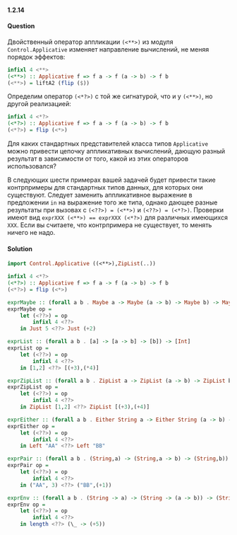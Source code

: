 #### 1.2.14
#### Question
Двойственный оператор аппликации `(<**>)` из модуля `Control.Applicative` изменяет направление вычислений, не меняя порядок эффектов:
```haskell
infixl 4 <**>
(<**>) :: Applicative f => f a -> f (a -> b) -> f b
(<**>) = liftA2 (flip ($))
```
Определим оператор `(<*?>)` с той же сигнатурой, что и у `(<**>)`, но другой реализацией:
```haskell
infixl 4 <*?>
(<*?>) :: Applicative f => f a -> f (a -> b) -> f b
(<*?>) = flip (<*>)
```
Для каких стандартных представителей класса типов `Applicative` можно привести цепочку аппликативных вычислений, дающую разный результат в зависимости от того, какой из этих операторов использовался?

В следующих шести примерах вашей задачей будет привести такие контрпримеры для стандартных типов данных, для которых они существуют. Следует заменить аппликативное выражение в предложении `in` на выражение того же типа, однако дающее разные результаты при вызовах с  `(<??>) = (<**>)` и `(<??>) = (<*?>)`. Проверки имеют вид  `exprXXX (<**>) == exprXXX (<*?>)`  для различных имеющихся  `XXX`. Если вы считаете, что контрпримера не существует, то менять ничего не надо.
#### Solution
```haskell
import Control.Applicative ((<**>),ZipList(..))

infixl 4 <*?>
(<*?>) :: Applicative f => f a -> f (a -> b) -> f b
(<*?>) = flip (<*>)

exprMaybe :: (forall a b . Maybe a -> Maybe (a -> b) -> Maybe b) -> Maybe Int
exprMaybe op =
    let (<??>) = op
        infixl 4 <??>
    in Just 5 <??> Just (+2)

exprList :: (forall a b . [a] -> [a -> b] -> [b]) -> [Int]
exprList op =
    let (<??>) = op
        infixl 4 <??>
    in [1,2] <??> [(+3),(*4)]

exprZipList :: (forall a b . ZipList a -> ZipList (a -> b) -> ZipList b) -> ZipList Int
exprZipList op =
    let (<??>) = op
        infixl 4 <??>
    in ZipList [1,2] <??> ZipList [(+3),(+4)]

exprEither :: (forall a b . Either String a -> Either String (a -> b) -> Either String b) -> Either String Int
exprEither op =
    let (<??>) = op
        infixl 4 <??>
    in Left "AA" <??> Left "BB"

exprPair :: (forall a b . (String,a) -> (String,a -> b) -> (String,b)) -> (String,Int)
exprPair op =
    let (<??>) = op
        infixl 4 <??>
    in ("AA", 3) <??> ("BB",(+1))

exprEnv :: (forall a b . (String -> a) -> (String -> (a -> b)) -> (String -> b)) -> (String -> Int)
exprEnv op =
    let (<??>) = op
        infixl 4 <??> 
    in length <??> (\_ -> (+5))
```
